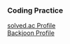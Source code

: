 ### Coding Practice  
[solved.ac Profile](https://solved.ac/profile/ryanson)   
[Backjoon Profile](https://www.acmicpc.net/user/ryanson)   
